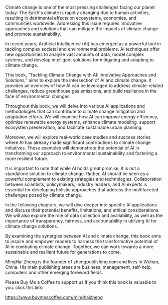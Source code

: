 
Climate change is one of the most pressing challenges facing our planet today. The Earth's climate is rapidly changing due to human activities, resulting in detrimental effects on ecosystems, economies, and communities worldwide. Addressing this issue requires innovative approaches and solutions that can mitigate the impacts of climate change and promote sustainability.

In recent years, Artificial Intelligence (AI) has emerged as a powerful tool in tackling complex societal and environmental problems. AI techniques offer new opportunities to analyze vast amounts of data, model complex systems, and develop intelligent solutions for mitigating and adapting to climate change.

This book, "Tackling Climate Change with AI: Innovative Approaches and Solutions," aims to explore the intersection of AI and climate change. It provides an overview of how AI can be leveraged to address climate-related challenges, reduce greenhouse gas emissions, and build resilience in the face of environmental changes.

Throughout this book, we will delve into various AI applications and methodologies that can contribute to climate change mitigation and adaptation efforts. We will examine how AI can improve energy efficiency, optimize renewable energy systems, enhance climate modeling, support ecosystem preservation, and facilitate sustainable urban planning.

Moreover, we will explore real-world case studies and success stories where AI has already made significant contributions to climate change initiatives. These examples will demonstrate the potential of AI in transforming our approach to environmental sustainability and fostering a more resilient future.

It is important to note that while AI holds great promise, it is not a standalone solution to climate change. Rather, AI should be seen as a powerful complement to existing strategies and technologies. Collaboration between scientists, policymakers, industry leaders, and AI experts is essential for developing holistic approaches that address the multifaceted challenges posed by climate change.

In the following chapters, we will dive deeper into specific AI applications and discuss their potential benefits, limitations, and ethical considerations. We will also explore the role of data collection and availability, as well as the importance of transparency, fairness, and accountability in utilizing AI for climate change solutions.

By examining the synergies between AI and climate change, this book aims to inspire and empower readers to harness the transformative potential of AI in combating climate change. Together, we can work towards a more sustainable and resilient future for generations to come.

MingHai Zheng is the founder of zhengpublishing.com and lives in Wuhan, China. His main publishing areas are business, management, self-help, computers and other emerging foreword fields.

Please Buy Me a Coffee to support us if you think this book is valuable to you. click this link:

https://www.buymeacoffee.com/minghaizheng
